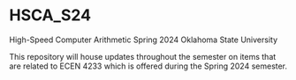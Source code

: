 # HSCA_S24
High-Speed Computer Arithmetic Spring 2024
Oklahoma State University

This repository will house updates throughout the semester on items that are related to ECEN 4233 which is offered during the Spring 2024 semester.

